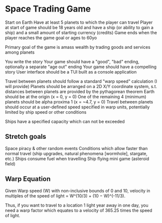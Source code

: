 # Space Trading Game

Start on Earth
Have at least 5 planets to which the player can travel
Player at start of game should be 18 years old and have a ship (or ability to gain a ship) and a small amount of starting currency (credits)
Game ends when the player reaches the game goal or ages to 60yo

Primary goal of the game is amass wealth by trading goods and services among planets

You write the story
Your game should have a "good", "bad" ending, optionally a separate "age out" ending
Your game should have a compelling story
User interface should be a TUI built as a console application

Travel between planets should follow a standard "warp speed" calculation (I will provide)
Planets should be arranged on a 2D X/Y coordinate system, s.t. distances between planets are provided by the pythagorean theorem
Earth should be at the origin (x = 0, y = 0)
One of the remaining 4 (minimum) planets should be alpha proxima 1 (x = ~4.7, y = 0)
Travel between planets should occur at a user-defined speed specified in warp units, potentially limited by ship speed or other conditions

Ships have a specified capacity which can not be exceeded


## Stretch goals
Space piracy & other random events
Conditions which allow faster than normal travel (ship upgrades, natural phenomena [wormhole], stargate, etc.)
Ships consume fuel when travelling
Ship flying mini game (asteroid field)

## Warp Equation
Given Warp speed (W) with non-inclusive bounds of 0 and 10, velocity in multiples of the speed of light = W^(10/3)  + (10 − W)^(-11/3).

Thus, if you want to travel to a location 1 light year away in one day, you need a warp factor which equates to a velocity of 365.25 times the speed of light. 
